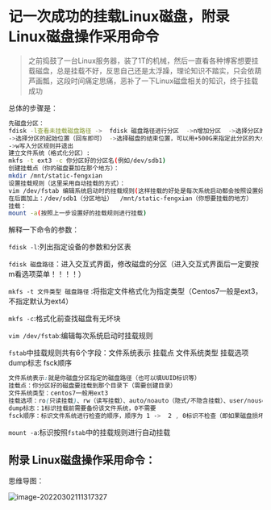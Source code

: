 # 记一次成功的挂载Linux磁盘，附录 Linux磁盘操作采用命令

>之前捣鼓了一台Linux服务器，装了1T的机械，然后一直看各种博客想要挂载磁盘，总是挂载不好，反思自己还是太浮躁，理论知识不踏实，只会依葫芦画瓢，这段时间痛定思痛，恶补了一下Linux磁盘相关的知识，终于挂载成功

总体的步骤是：

```sh
先磁盘分区：
fdisk -l查看未挂载磁盘路径 ->  fdisk 磁盘路径进行分区  ->n增加分区  ->选择分区的索引数字（回车默认）
->选择分区的起始位置（回车即可） ->选择磁盘的结束位置，可以用+500G来指定此分区的大小（回车默认会将磁盘剩下的空间全部划入）
->w写入分区规则并退出
建立文件系统（格式化分区）:
mkfs -t ext3 -c 你分区好的分区名(例如/dev/sdb1)
创建挂载点（你的磁盘要加在那个地方）：
mkdir /mnt/static-fengxian
设置挂载规则（这里采用自动挂载的方式）：
vim /dev/fstab 编辑系统启动时的挂载规则(这样挂载的好处是每次系统启动都会按照设置好的规则挂载)
在后面加上：/dev/sdb1（分区地址）  /mnt/static-fengxian（你想要挂载的地方）   ext3   defaults   0 2
挂载：
mount -a(按照上一步设置好的挂载规则进行挂载)
```

解释一下命令的参数：

`fdisk -l`:列出指定设备的参数和分区表

`fdisk 磁盘路径`：进入交互式界面，修改磁盘的分区（进入交互式界面后一定要按m看选项菜单！！！！）

`mkfs -t 文件类型 磁盘路径` :将指定文件格式化为指定类型（Centos7一般是ext3，不指定默认为ext4）

`mkfs -c`:格式化前查找磁盘有无坏块

`vim /dev/fstab`:编辑每次系统启动时挂载规则

`fstab`中挂载规则共有6个字段：文件系统表示  挂载点  文件系统类型  挂载选项  dump标志  fsck顺序

```css
文件系统表示:就是你磁盘分区指定的磁盘路径（也可以填UUID标识等）
挂载点：你分区好的磁盘要挂载到那个目录下（需要创建目录）
文件系统类型：centos7一般用ext3
挂载选项：ro(只读挂载)、rw（读写挂载）、auto/noauto（隐式/不隐含挂载）、user/nouser（一般用户可/不可挂载）、default（默认挂载）
dump标志：1标识挂载前需要备份该文件系统，0不需要
fsck顺序：标识文件系统进行检查的顺序，顺序为 1 ->  2 , 0标识不检查（即如果磁盘损坏也可以正常启动）
```

`mount -a`:标识按照`fstab`中的挂载规则进行自动挂载

## 附录 Linux磁盘操作采用命令：

思维导图：

![image-20220302111317327](https://cdn.fengxianhub.top/resources-master/202203021113495.png)